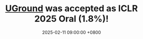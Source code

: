 ---
title: >-
    <a href="https://osu-nlp-group.github.io/UGround">UGround</a> was accepted as
    <span class="badge badge-pill badge-primary">ICLR 2025 Oral (1.8%)</span>! 
date: 2025-02-11 09:00:00 +0800
--- 
